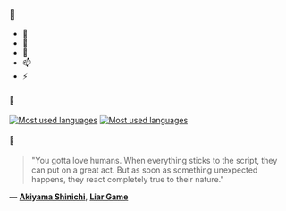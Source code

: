 ### 👋

- 🔭
- 🌱
- 💬
- 📫
- ⚡

#### 🧏

[![Most used languages](https://github-readme-stats-aynah.vercel.app/api/top-langs/?username=aynh&theme=solarized-dark&langs_count=6&layout=compact&hide_title=true)](https://github.com/anuraghazra/github-readme-stats#gh-dark-mode-only)
[![Most used languages](https://github-readme-stats-aynah.vercel.app/api/top-langs/?username=aynh&theme=solarized-light&langs_count=6&layout=compact&hide_title=true)](https://github.com/anuraghazra/github-readme-stats#gh-light-mode-only)

#### 💬

> "You gotta love humans. When everything sticks to the script, they can put on a great act. But as soon as something unexpected happens, they react completely true to their nature."

&mdash; [**Akiyama Shinichi**](https://myanimelist.net/character.php?q=Akiyama%20Shinichi&cat=character), [**Liar Game**](https://myanimelist.net/search/all?q=Liar%20Game&cat=all)
